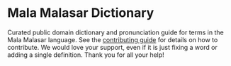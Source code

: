 
# Mala Malasar Dictionary

Curated public domain dictionary and pronunciation guide for terms in the Mala Malasar language. See the [contributing guide](https://github.com/drumworkteam/term/blob/make/.github/contributing.md) for details on how to contribute. We would love your support, even if it is just fixing a word or adding a single definition. Thank you for all your help!